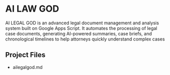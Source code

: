 # AI LAW GOD  

AI LEGAL GOD is an advanced legal document management and analysis system built on Google Apps Script. It automates the processing of legal case documents, generating AI-powered summaries, case briefs, and chronological timelines to help attorneys quickly understand complex cases  

## Project Files  
- ailegalgod.md  
